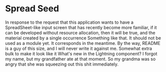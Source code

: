 # Spread Seed

In response to the request that this application wants to have a SpreadSheet-like input screen that has recently become more familiar, if it can be developed without resource allocation, then it will be true, and the material created by a single occurrence Something like that.
It should not be used as a module yet.
It corresponds in the meantime.
By the way, README is a guy of this size, and I will never write it against me.
Somewhat extra bulk to make it look like it What's new in the Lightning component? I forgot my name, but my grandfather ate at that moment. So my grandma was so angry that she was squeezing out this shit immediately.

